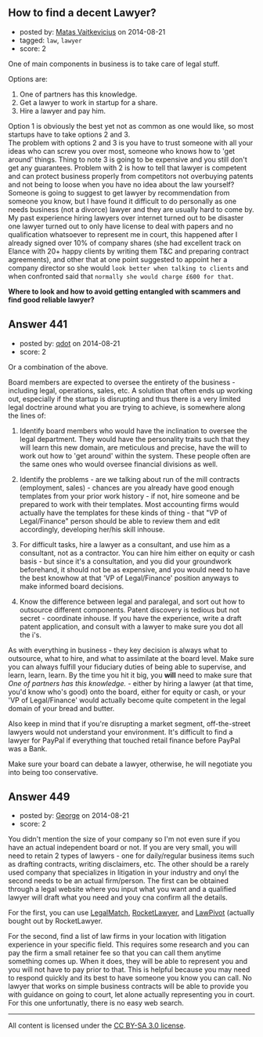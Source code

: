 ## How to find a decent Lawyer?

- posted by: [Matas Vaitkevicius](https://stackexchange.com/users/1636408/matas-vaitkevicius) on 2014-08-21
- tagged: `law`, `lawyer`
- score: 2

One of main components in business is to take care of legal stuff.  

Options are:

 1. One of partners has this knowledge.
 2. Get a lawyer to work in startup for a share.
 3. Hire a lawyer and pay him.

Option 1 is obviously the best yet not as common as one would like, so most startups have to take options 2 and 3.   
The problem with options 2 and 3 is you have to trust someone with all your ideas who can screw you over most, someone who knows how to 'get around' things.
Thing to note 3 is going to be expensive and you still don't get any guarantees.
Problem with 2 is how to tell that lawyer is competent and can protect business properly from competitors not overbuying patents and not being to loose when you have no idea about the law yourself? Someone is going to suggest to get lawyer by recommendation from someone you know, but I have found it difficult to do personally as one needs business (not a divorce) lawyer and they are usually hard to come by.     
My past experience hiring lawyers over internet turned out to be disaster one lawyer turned out to only have license to deal with papers and no qualification whatsoever to represent me in court, this happened after I already signed over 10% of company shares (she had excellent track on Elance with 20+ happy clients by writing them T&C and preparing contract agreements), and other that at one point suggested to appoint her a company director so she would `look better when talking to clients` and when confronted said that `normally she would charge £600 for that`.

**Where to look and how to avoid getting entangled with scammers and find good reliable lawyer?**


## Answer 441

- posted by: [qdot](https://stackexchange.com/users/176688/qdot) on 2014-08-21
- score: 2

Or a combination of the above. 

Board members are expected to oversee the entirety of the business - including legal, operations, sales, etc. A solution that often ends up working out, especially if the startup is disrupting and thus there is a very limited legal doctrine around what you are trying to achieve, is somewhere along the lines of:

 1. Identify board members who would have the inclination to oversee the legal department. They would have the personality traits such that they will learn this new domain, are meticulous and precise, have the will to work out how to 'get around' within the system. These people often are the same ones who would oversee financial divisions as well. 

 1. Identify the problems - are we talking about run of the mill contracts (employment, sales) - chances are you already have good enough templates from your prior work history - if not, hire someone and be prepared to work with their templates. Most accounting firms would actually have the templates for these kinds of thing - that "VP of Legal/Finance" person should be able to review them and edit accordingly, developing her/his skill inhouse.

 1. For difficult tasks, hire a lawyer as a consultant, and use him as a consultant, not as a contractor. You can hire him either on equity or cash basis - but since it's a consultation, and you did your groundwork beforehand, it should not be as expensive, and you would need to have the best knowhow at that 'VP of Legal/Finance' position anyways to make informed board decisions. 

 1. Know the difference between legal and paralegal, and sort out how to outsource different components. Patent discovery is tedious but not secret - coordinate inhouse. If you have the experience, write a draft patent application, and consult with a lawyer to make sure you dot all the i's. 


As with everything in business - they key decision is always what to outsource, what to hire, and what to assimilate at the board level. Make sure you can always fulfill your fiduciary duties of being able to supervise, and learn, learn, learn. By the time you hit it big, you **will** need to make sure that *One of partners has this knowledge.* - either by hiring a lawyer (at that time, you'd know who's good) onto the board, either for equity or cash, or your 'VP of Legal/Finance' would actually become quite competent in the legal domain of your bread and butter. 

Also keep in mind that if you're disrupting a market segment, off-the-street lawyers would not understand your environment. It's difficult to find a lawyer for PayPal if everything that touched retail finance before PayPal was a Bank. 

Make sure your board can debate a lawyer, otherwise, he will negotiate you into being too conservative. 


## Answer 449

- posted by: [George](https://stackexchange.com/users/3516499/george) on 2014-08-21
- score: 2

You didn't mention the size of your company so I'm not even sure if you have an actual independent board or not.  If you are very small, you will need to retain 2 types of lawyers - one for daily/regular business items such as drafting contracts, writing disclaimers, etc.  The other should be a rarely used company that specializes in litigation in your industry and onyl the second needs to be an actual firm/person.  The first can be obtained through a legal website where you input what you want and a qualified lawyer will draft what you need and youy cna confirm all the details.

For the first, you can use [LegalMatch](https://www.legalmatch.com/), [RocketLawyer](https://www.rocketlawyer.com), and [LawPivot](https://www.lawpivot.com/staticontent/howitworks/) (actually bought out by RocketLawyer.  

For the second, find a list of law firms in your location with litigation experience in your specific field.  This requires some research and you can pay the firm a small retainer fee so that you can call them anytime something comes up.  When it does, they will be able to represent you and you will not have to pay prior to that.  This is helpful because you may need to respond quickly and its best to have someone you know you can call.  No lawyer that works on simple business contracts will be able to provide you with guidance on going to court, let alone actually representing you in court.  For this one unfortunatly, there is no easy web search.



---

All content is licensed under the [CC BY-SA 3.0 license](https://creativecommons.org/licenses/by-sa/3.0/).
